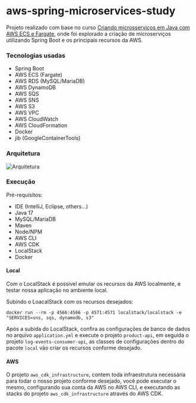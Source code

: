 # aws-spring-microservices-study
Projeto realizado com base no curso [Criando microsserviços em Java com AWS ECS e Fargate](https://www.udemy.com/course/aws-ecs-fargate-java/), onde foi explorado a criação de microserviços utilizando Spring Boot e os principais recursos da AWS.

### Tecnologias usadas
* Spring Boot
* AWS ECS (Fargate)
* AWS RDS (MySQL/MariaDB)
* AWS DynamoDB
* AWS SQS
* AWS SNS
* AWS S3
* AWS VPC
* AWS CloudWatch
* AWS CloudFormation
* Docker
* jib (GoogleContainerTools)

### Arquitetura
![Arquitetura](/home/pedroulhoa/development/backend/aws-spring-microservices-study/architecture.png)

### Execução

Pré-requisitos:
- IDE (IntelliJ, Eclipse, others...)
- Java 17
- MySQL/MariaDB
- Maven
- Node/NPM
- AWS CLI
- AWS CDK
- LocalStack
- Docker

#### Local
Com o LocalStack é possível emular os recursos da AWS localmente, e testar nossa aplicação no ambiente local.

Subindo o LoacalStack com os recursos desejados:

`docker run --rm -p 4566:4566 -p 4571:4571 localstack/localstack -e "SERVICES=sns, sqs, dynamodb, s3"
`

Após a subida do LocalStack, confira as configurações de banco de dados no arquivo `application.yml` e execute o projeto
`product-api`, em seguida o projeto `log-events-consumer-api`, as classes de configurações dentro do pacote `local`
vão criar os recursos conforme desejado.

#### AWS
O projeto `aws_cdk_infrastructure`, contem toda infraestrutura necessária para todar o nosso projeto conforme desejado, 
você pode executar o mesmo, configurando sua conta da AWS no AWS CLI, e executando as stacks do projeto `aws_cdk_infrastructure`
através do AWS CDK.